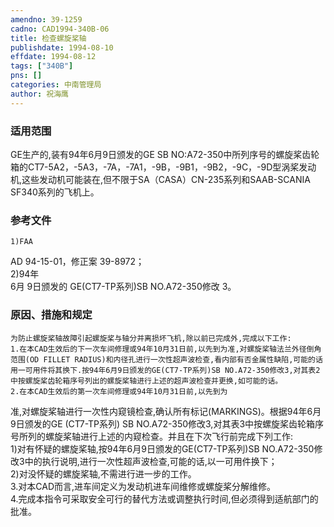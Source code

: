 ```yaml
---
amendno: 39-1259  
cadno: CAD1994-340B-06  
title: 检查螺旋桨轴  
publishdate: 1994-08-10  
effdate: 1994-08-12  
tags: ["340B"]  
pns: []  
categories: 中南管理局  
author: 祝海鹰  
---
```

  
### 适用范围  
GE生产的,装有94年6月9日颁发的GE SB NO:A72-350中所列序号的螺旋桨齿轮箱的CT7-5A2，-5A3，-7A，-7A1，-9B，-9B1，-9B2，-9C，-9D型涡桨发动机,这些发动机可能装在,但不限于SA（CASA）CN-235系列和SAAB-SCANIA SF340系列的飞机上。  
  
<!--more-->  
### 参考文件  
    1)FAA  
AD 94-15-01，修正案 39-8972；  
 2)94年  
6月 9日颁发的 GE(CT7-TP系列)SB NO.A72-350修改 3。  
  
### 原因、措施和规定  
    为防止螺旋桨轴故障引起螺旋桨与轴分并离损坏飞机,除以前已完成外,完成以下工作:  
    1.在本CAD生效后的下一次车间修理或94年10月31日前,以先到为准,对螺旋桨轴法兰外径倒角范围(OD FILLET RADIUS)和内径孔进行一次性超声波检查,看内部有否金属性缺陷,可能的话用一可用件将其换下.按94年6月9日颁发的GE(CT7-TP系列)SB NO.A72-350修改3,对其表2中按螺旋桨齿轮箱序号列出的螺旋桨轴进行上述的超声波检查并更换,如可能的话。  
    2.在本CAD生效后的第一次车间修理或94年10月31日前,以先到为  
  
准,对螺旋桨轴进行一次性内窥镜检查,确认所有标记(MARKINGS)。根据94年6月9日颁发的GE (CT7-TP系列) SB  NO.A72-350修改3,对其表3中按螺旋桨齿轮箱序号所列的螺旋桨轴进行上述的内窥检查。并且在下次飞行前完成下列工作:  
    1)对有怀疑的螺旋桨轴,按94年6月9日颁发的GE(CT7-TP系列)SB NO.A72-350修改3中的执行说明,进行一次性超声波检查,可能的话,以一可用件换下；  
    2)对没怀疑的螺旋桨轴,不需进行进一步的工作。  
    3.对本CAD而言,进车间定义为发动机进车间维修或螺旋桨分解维修。  
    4.完成本指令可采取安全可行的替代方法或调整执行时间,但必须得到适航部门的批准。  
  
